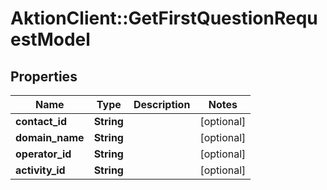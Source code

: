 # AktionClient::GetFirstQuestionRequestModel

## Properties
Name | Type | Description | Notes
------------ | ------------- | ------------- | -------------
**contact_id** | **String** |  | [optional] 
**domain_name** | **String** |  | [optional] 
**operator_id** | **String** |  | [optional] 
**activity_id** | **String** |  | [optional] 


